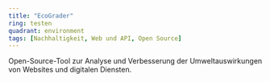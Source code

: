 ```yaml
---
title: "EcoGrader"
ring: testen
quadrant: environment
tags: [Nachhaltigkeit, Web und API, Open Source]
---
```


Open-Source-Tool zur Analyse und Verbesserung der Umweltauswirkungen von Websites und digitalen Diensten.
